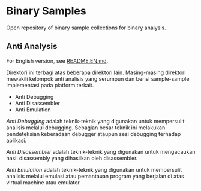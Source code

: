 # Binary Samples

Open repository of binary sample collections for binary analysis.

## Anti Analysis

For English version, see [README.EN.md](README.EN.md).

Direktori ini terbagi atas beberapa direktori lain. Masing-masing direktori mewakili kelompok anti analisis yang serumpun dan berisi sample-sample implementasi pada platform terkait.

- Anti Debugging
- Anti Disassembler
- Anti Emulation

_Anti Debugging_ adalah teknik-teknik yang digunakan untuk mempersulit analisis melalui debugging. Sebagian besar teknik ini melakukan pendeteksian keberadaan debugger ataupun sesi debugging terhadap aplikasi.

_Anti Disassembler_ adalah teknik-teknik yang digunakan untuk mengacaukan hasil disassembly yang dihasilkan oleh disassembler. 

_Anti Emulation_ adalah teknik-teknik yang digunakan untuk mempersulit analisis melalui emulasi atau pemantauan program yang berjalan di atas virtual machine atau emulator.